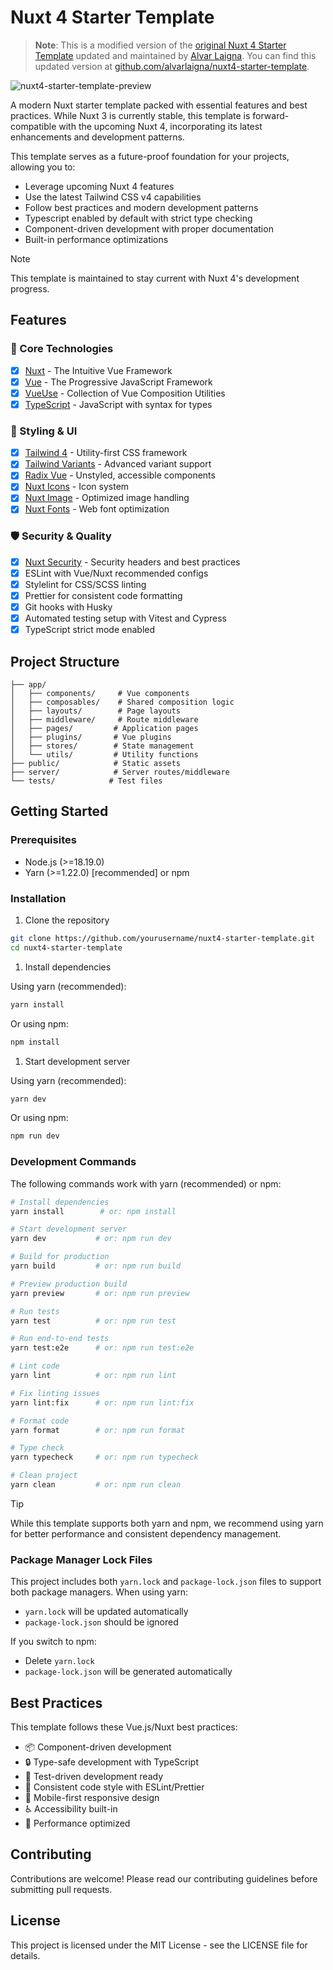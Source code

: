 # Nuxt 4 Starter Template

> **Note**: This is a modified version of the [original Nuxt 4 Starter Template](https://github.com/taunoha/nuxt4-starter-template) updated and maintained by [Alvar Laigna](https://alvarlaigna.com/). You can find this updated version at [github.com/alvarlaigna/nuxt4-starter-template](https://github.com/alvarlaigna/nuxt4-starter-template).

![nuxt4-starter-template-preview](https://taunohanni.ee/github-nuxt4-preview.jpg)

A modern Nuxt starter template packed with essential features and best practices. While Nuxt 3 is currently stable, this template is forward-compatible with the upcoming Nuxt 4, incorporating its latest enhancements and development patterns.

This template serves as a future-proof foundation for your projects, allowing you to:

- Leverage upcoming Nuxt 4 features
- Use the latest Tailwind CSS v4 capabilities
- Follow best practices and modern development patterns
- Typescript enabled by default with strict type checking
- Component-driven development with proper documentation
- Built-in performance optimizations

> [!NOTE]
> This template is maintained to stay current with Nuxt 4's development progress.

## Features

### 🚀 Core Technologies

- [x] [Nuxt](https://nuxt.com) - The Intuitive Vue Framework
- [x] [Vue](https://vuejs.org) - The Progressive JavaScript Framework
- [x] [VueUse](https://nuxt.com/modules/vueuse) - Collection of Vue Composition Utilities
- [x] [TypeScript](https://www.typescriptlang.org/) - JavaScript with syntax for types

### 💅 Styling & UI

- [x] [Tailwind 4](https://tailwindcss.com) - Utility-first CSS framework
- [x] [Tailwind Variants](https://www.tailwind-variants.org) - Advanced variant support
- [x] [Radix Vue](https://www.radix-vue.com/) - Unstyled, accessible components
- [x] [Nuxt Icons](https://nuxt.com/modules/icon) - Icon system
- [x] [Nuxt Image](https://image.nuxt.com/) - Optimized image handling
- [x] [Nuxt Fonts](https://fonts.nuxt.com/) - Web font optimization

### 🛡️ Security & Quality

- [x] [Nuxt Security](https://nuxt-security.vercel.app/) - Security headers and best practices
- [x] ESLint with Vue/Nuxt recommended configs
- [x] Stylelint for CSS/SCSS linting
- [x] Prettier for consistent code formatting
- [x] Git hooks with Husky
- [x] Automated testing setup with Vitest and Cypress
- [x] TypeScript strict mode enabled

## Project Structure

```text
├── app/
│   ├── components/     # Vue components
│   ├── composables/    # Shared composition logic
│   ├── layouts/        # Page layouts
│   ├── middleware/     # Route middleware
│   ├── pages/         # Application pages
│   ├── plugins/       # Vue plugins
│   ├── stores/        # State management
│   └── utils/         # Utility functions
├── public/            # Static assets
├── server/            # Server routes/middleware
└── tests/            # Test files
```

## Getting Started

### Prerequisites

- Node.js (>=18.19.0)
- Yarn (>=1.22.0) [recommended] or npm

### Installation

1. Clone the repository

```bash
git clone https://github.com/yourusername/nuxt4-starter-template.git
cd nuxt4-starter-template
```

1. Install dependencies

Using yarn (recommended):

```bash
yarn install
```

Or using npm:

```bash
npm install
```

1. Start development server

Using yarn (recommended):

```bash
yarn dev
```

Or using npm:

```bash
npm run dev
```

### Development Commands

The following commands work with yarn (recommended) or npm:

```bash
# Install dependencies
yarn install        # or: npm install

# Start development server
yarn dev           # or: npm run dev

# Build for production
yarn build         # or: npm run build

# Preview production build
yarn preview       # or: npm run preview

# Run tests
yarn test          # or: npm run test

# Run end-to-end tests
yarn test:e2e      # or: npm run test:e2e

# Lint code
yarn lint          # or: npm run lint

# Fix linting issues
yarn lint:fix      # or: npm run lint:fix

# Format code
yarn format        # or: npm run format

# Type check
yarn typecheck     # or: npm run typecheck

# Clean project
yarn clean         # or: npm run clean
```

> [!TIP]
> While this template supports both yarn and npm, we recommend using yarn for better performance and consistent dependency management.

### Package Manager Lock Files

This project includes both `yarn.lock` and `package-lock.json` files to support both package managers. When using yarn:

- `yarn.lock` will be updated automatically
- `package-lock.json` should be ignored

If you switch to npm:

- Delete `yarn.lock`
- `package-lock.json` will be generated automatically

## Best Practices

This template follows these Vue.js/Nuxt best practices:

- 📦 Component-driven development
- 🔒 Type-safe development with TypeScript
- 🧪 Test-driven development ready
- 🎨 Consistent code style with ESLint/Prettier
- 📱 Mobile-first responsive design
- ♿ Accessibility built-in
- 🚀 Performance optimized

## Contributing

Contributions are welcome! Please read our contributing guidelines before submitting pull requests.

## License

This project is licensed under the MIT License - see the LICENSE file for details.
